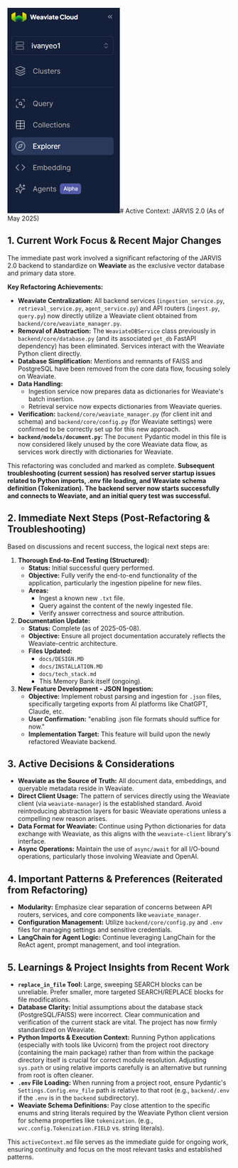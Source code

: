![alt text](image.png)# Active Context: JARVIS 2.0 (As of May 2025)

## 1. Current Work Focus & Recent Major Changes

The immediate past work involved a significant refactoring of the JARVIS 2.0 backend to standardize on **Weaviate** as the exclusive vector database and primary data store.

**Key Refactoring Achievements:**

*   **Weaviate Centralization:** All backend services (`ingestion_service.py`, `retrieval_service.py`, `agent_service.py`) and API routers (`ingest.py`, `query.py`) now directly utilize a Weaviate client obtained from `backend/core/weaviate_manager.py`.
*   **Removal of Abstraction:** The `WeaviateDBService` class previously in `backend/core/database.py` (and its associated `get_db` FastAPI dependency) has been eliminated. Services interact with the Weaviate Python client directly.
*   **Database Simplification:** Mentions and remnants of FAISS and PostgreSQL have been removed from the core data flow, focusing solely on Weaviate.
*   **Data Handling:**
    *   Ingestion service now prepares data as dictionaries for Weaviate's batch insertion.
    *   Retrieval service now expects dictionaries from Weaviate queries.
*   **Verification:** `backend/core/weaviate_manager.py` (for client init and schema) and `backend/core/config.py` (for Weaviate settings) were confirmed to be correctly set up for this new approach.
*   **`backend/models/document.py`:** The `Document` Pydantic model in this file is now considered likely unused by the core Weaviate data flow, as services work directly with dictionaries for Weaviate.

This refactoring was concluded and marked as complete.
**Subsequent troubleshooting (current session) has resolved server startup issues related to Python imports, .env file loading, and Weaviate schema definition (Tokenization). The backend server now starts successfully and connects to Weaviate, and an initial query test was successful.**

## 2. Immediate Next Steps (Post-Refactoring & Troubleshooting)

Based on discussions and recent success, the logical next steps are:

1.  **Thorough End-to-End Testing (Structured):**
    *   **Status:** Initial successful query performed.
    *   **Objective:** Fully verify the end-to-end functionality of the application, particularly the ingestion pipeline for new files.
    *   **Areas:**
        *   Ingest a known new `.txt` file.
        *   Query against the content of the newly ingested file.
        *   Verify answer correctness and source attribution.
2.  **Documentation Update:**
    *   **Status:** Complete (as of 2025-05-08).
    *   **Objective:** Ensure all project documentation accurately reflects the Weaviate-centric architecture.
    *   **Files Updated:**
        *   `docs/DESIGN.MD`
        *   `docs/INSTALLATION.MD`
        *   `docs/tech_stack.md`
        *   This Memory Bank itself (ongoing).
3.  **New Feature Development - JSON Ingestion:**
    *   **Objective:** Implement robust parsing and ingestion for `.json` files, specifically targeting exports from AI platforms like ChatGPT, Claude, etc.
    *   **User Confirmation:** "enabling .json file formats should suffice for now."
    *   **Implementation Target:** This feature will build upon the newly refactored Weaviate backend.

## 3. Active Decisions & Considerations

*   **Weaviate as the Source of Truth:** All document data, embeddings, and queryable metadata reside in Weaviate.
*   **Direct Client Usage:** The pattern of services directly using the Weaviate client (via `weaviate-manager`) is the established standard. Avoid reintroducing abstraction layers for basic Weaviate operations unless a compelling new reason arises.
*   **Data Format for Weaviate:** Continue using Python dictionaries for data exchange with Weaviate, as this aligns with the `weaviate-client` library's interface.
*   **Async Operations:** Maintain the use of `async/await` for all I/O-bound operations, particularly those involving Weaviate and OpenAI.

## 4. Important Patterns & Preferences (Reiterated from Refactoring)

*   **Modularity:** Emphasize clear separation of concerns between API routers, services, and core components like `weaviate_manager`.
*   **Configuration Management:** Utilize `backend/core/config.py` and `.env` files for managing settings and sensitive credentials.
*   **LangChain for Agent Logic:** Continue leveraging LangChain for the ReAct agent, prompt management, and tool integration.

## 5. Learnings & Project Insights from Recent Work

*   **`replace_in_file` Tool:** Large, sweeping SEARCH blocks can be unreliable. Prefer smaller, more targeted SEARCH/REPLACE blocks for file modifications.
*   **Database Clarity:** Initial assumptions about the database stack (PostgreSQL/FAISS) were incorrect. Clear communication and verification of the current stack are vital. The project has now firmly standardized on Weaviate.
*   **Python Imports & Execution Context:** Running Python applications (especially with tools like Uvicorn) from the project root directory (containing the main package) rather than from within the package directory itself is crucial for correct module resolution. Adjusting `sys.path` or using relative imports carefully is an alternative but running from root is often cleaner.
*   **`.env` File Loading:** When running from a project root, ensure Pydantic's `Settings.Config.env_file` path is relative to that root (e.g., `backend/.env` if the `.env` is in the `backend` subdirectory).
*   **Weaviate Schema Definitions:** Pay close attention to the specific enums and string literals required by the Weaviate Python client version for schema properties like `tokenization`. (e.g., `wvc.config.Tokenization.FIELD` vs. string literals).

This `activeContext.md` file serves as the immediate guide for ongoing work, ensuring continuity and focus on the most relevant tasks and established patterns.
